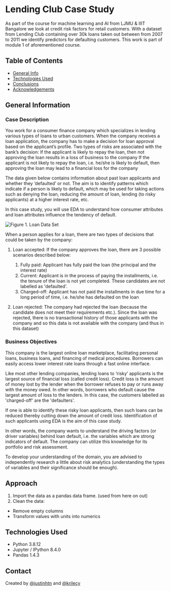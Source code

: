 # Lending Club Case Study

As part of the course for machine learning and AI from LJMU & IIIT Bangalore we look at credit risk factors for retail customers. With a dataset from Lending Club containing over 30k loans taken out between from 2007 to 2011 we identify predictors for defaulting customers.
This work is part of module 1 of aforementioned course.

## Table of Contents
* [General Info](#general-information)
* [Technologies Used](#technologies-used)
* [Conclusions](#conclusions)
* [Acknowledgements](#acknowledgements)

<!-- You can include any other section that is pertinent to your problem -->

## General Information

### Case Description
You work for a consumer finance company which specializes in lending various types of loans to urban customers. When the company receives a loan application, the company has to make a decision for loan approval based on the applicant’s profile. Two types of risks are associated with the bank’s decision:
If the applicant is likely to repay the loan, then not approving the loan results in a loss of business to the company
If the applicant is not likely to repay the loan, i.e. he/she is likely to default, then approving the loan may lead to a financial loss for the company

The data given below contains information about past loan applicants and whether they ‘defaulted’ or not. The aim is to identify patterns which indicate if a person is likely to default, which may be used for taking actions such as denying the loan, reducing the amount of loan, lending (to risky applicants) at a higher interest rate, etc.
 
In this case study, you will use EDA to understand how consumer attributes and loan attributes influence the tendency of default.

![Figure 1. Loan Data Set](https://user-images.githubusercontent.com/50957538/182487173-c8725d74-86d3-4dad-a101-6ce1a584aa89.png)

When a person applies for a loan, there are two types of decisions that could be taken by the company:

1. Loan accepted: If the company approves the loan, there are 3 possible scenarios described below:
    1. Fully paid: Applicant has fully paid the loan (the principal and the interest rate)
    2. Current: Applicant is in the process of paying the installments, i.e. the tenure of the loan is not yet completed. These candidates are not labelled as 'defaulted'.
    3. Charged-off: Applicant has not paid the installments in due time for a long period of time, i.e. he/she has defaulted on the loan 

2. Loan rejected: The company had rejected the loan (because the candidate does not meet their requirements etc.). Since the loan was rejected, there is no transactional history of those applicants with the company and so this data is not available with the company (and thus in this dataset)
 

### Business Objectives
This company is the largest online loan marketplace, facilitating personal loans, business loans, and financing of medical procedures. Borrowers can easily access lower interest rate loans through a fast online interface. 

Like most other lending companies, lending loans to ‘risky’ applicants is the largest source of financial loss (called credit loss). Credit loss is the amount of money lost by the lender when the borrower refuses to pay or runs away with the money owed. In other words, borrowers who default cause the largest amount of loss to the lenders. In this case, the customers labelled as 'charged-off' are the 'defaulters'. 

If one is able to identify these risky loan applicants, then such loans can be reduced thereby cutting down the amount of credit loss. Identification of such applicants using EDA is the aim of this case study.

In other words, the company wants to understand the driving factors (or driver variables) behind loan default, i.e. the variables which are strong indicators of default.  The company can utilize this knowledge for its portfolio and risk assessment. 

To develop your understanding of the domain, you are advised to independently research a little about risk analytics (understanding the types of variables and their significance should be enough).

<!-- You don't have to answer all the questions - just the ones relevant to your project. -->

## Approach
1. Import the data as a pandas data frame. (used from here on out)
2. Clean the data:
  - Remove empty columns
  - Transform values with units into numerics


<!-- You don't have to answer all the questions - just the ones relevant to your project. -->


## Technologies Used
- Python            3.8.12
- Jupyter / IPython 8.4.0
- Pandas            1.4.3

<!-- As the libraries versions keep on changing, it is recommended to mention the version of library used in this project -->

## Contact
Created by [@justinhtn](https://github.com/justinhtn) and [@krilecy](https://github.com/Krilecy)


<!-- Optional -->
<!-- ## License -->
<!-- This project is open source and available under the [... License](). -->

<!-- You don't have to include all sections - just the one's relevant to your project -->
